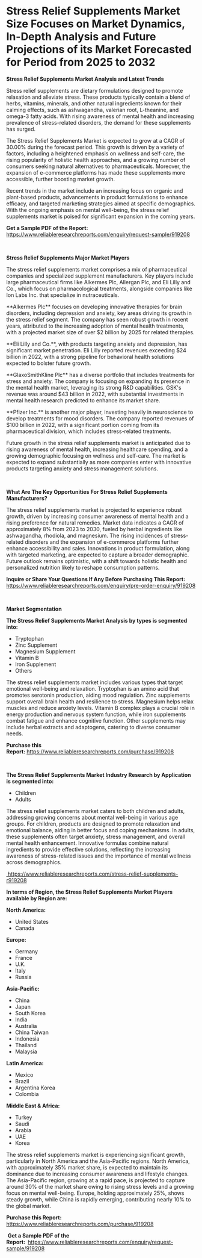<p><h1>Stress Relief Supplements Market Size Focuses on Market Dynamics, In-Depth Analysis and Future Projections of its Market Forecasted for Period from 2025 to 2032</h1></p><p><strong>Stress Relief Supplements Market Analysis and Latest Trends</strong></p>
<p><p>Stress relief supplements are dietary formulations designed to promote relaxation and alleviate stress. These products typically contain a blend of herbs, vitamins, minerals, and other natural ingredients known for their calming effects, such as ashwagandha, valerian root, L-theanine, and omega-3 fatty acids. With rising awareness of mental health and increasing prevalence of stress-related disorders, the demand for these supplements has surged.</p><p>The Stress Relief Supplements Market is expected to grow at a CAGR of 30.00% during the forecast period. This growth is driven by a variety of factors, including a heightened emphasis on wellness and self-care, the rising popularity of holistic health approaches, and a growing number of consumers seeking natural alternatives to pharmaceuticals. Moreover, the expansion of e-commerce platforms has made these supplements more accessible, further boosting market growth. </p><p>Recent trends in the market include an increasing focus on organic and plant-based products, advancements in product formulations to enhance efficacy, and targeted marketing strategies aimed at specific demographics. With the ongoing emphasis on mental well-being, the stress relief supplements market is poised for significant expansion in the coming years.</p></p>
<p><strong>Get a Sample PDF of the Report:&nbsp;</strong> <a href="https://www.reliableresearchreports.com/enquiry/request-sample/919208?utm_campaign=2296&utm_medium=2&utm_source=Github&utm_content=ia&utm_term=12042025&utm_id=stress-relief-supplements">https://www.reliableresearchreports.com/enquiry/request-sample/919208</a></p>
<p>&nbsp;</p>
<p><strong>Stress Relief Supplements Major Market Players</strong></p>
<p><p>The stress relief supplements market comprises a mix of pharmaceutical companies and specialized supplement manufacturers. Key players include large pharmaceutical firms like Alkermes Plc, Allergan Plc, and Eli Lilly and Co., which focus on pharmacological treatments, alongside companies like Ion Labs Inc. that specialize in nutraceuticals.</p><p>**Alkermes Plc** focuses on developing innovative therapies for brain disorders, including depression and anxiety, key areas driving its growth in the stress relief segment. The company has seen robust growth in recent years, attributed to the increasing adoption of mental health treatments, with a projected market size of over $2 billion by 2025 for related therapies.</p><p>**Eli Lilly and Co.**, with products targeting anxiety and depression, has significant market penetration. Eli Lilly reported revenues exceeding $24 billion in 2022, with a strong pipeline for behavioral health solutions expected to bolster future growth.</p><p>**GlaxoSmithKline Plc** has a diverse portfolio that includes treatments for stress and anxiety. The company is focusing on expanding its presence in the mental health market, leveraging its strong R&D capabilities. GSK's revenue was around $43 billion in 2022, with substantial investments in mental health research predicted to enhance its market share.</p><p>**Pfizer Inc.** is another major player, investing heavily in neuroscience to develop treatments for mood disorders. The company reported revenues of $100 billion in 2022, with a significant portion coming from its pharmaceutical division, which includes stress-related treatments.</p><p>Future growth in the stress relief supplements market is anticipated due to rising awareness of mental health, increasing healthcare spending, and a growing demographic focusing on wellness and self-care. The market is expected to expand substantially as more companies enter with innovative products targeting anxiety and stress management solutions.</p></p>
<p>&nbsp;</p>
<p><strong>What Are The Key Opportunities For Stress Relief Supplements Manufacturers?</strong></p>
<p><p>The stress relief supplements market is projected to experience robust growth, driven by increasing consumer awareness of mental health and a rising preference for natural remedies. Market data indicates a CAGR of approximately 8% from 2023 to 2030, fueled by herbal ingredients like ashwagandha, rhodiola, and magnesium. The rising incidences of stress-related disorders and the expansion of e-commerce platforms further enhance accessibility and sales. Innovations in product formulation, along with targeted marketing, are expected to capture a broader demographic. Future outlook remains optimistic, with a shift towards holistic health and personalized nutrition likely to reshape consumption patterns.</p></p>
<p><strong>Inquire or Share Your Questions If Any Before Purchasing This Report:</strong> <a href="https://www.reliableresearchreports.com/enquiry/pre-order-enquiry/919208?utm_campaign=2296&utm_medium=2&utm_source=Github&utm_content=ia&utm_term=12042025&utm_id=stress-relief-supplements">https://www.reliableresearchreports.com/enquiry/pre-order-enquiry/919208</a></p>
<p>&nbsp;</p>
<p><strong>Market Segmentation</strong></p>
<p><strong>The Stress Relief Supplements Market Analysis by types is segmented into:</strong></p>
<p><ul><li>Tryptophan</li><li>Zinc Supplement</li><li>Magnesium Supplement</li><li>Vitamin B</li><li>Iron Supplement</li><li>Others</li></ul></p>
<p><p>The stress relief supplements market includes various types that target emotional well-being and relaxation. Tryptophan is an amino acid that promotes serotonin production, aiding mood regulation. Zinc supplements support overall brain health and resilience to stress. Magnesium helps relax muscles and reduce anxiety levels. Vitamin B complex plays a crucial role in energy production and nervous system function, while iron supplements combat fatigue and enhance cognitive function. Other supplements may include herbal extracts and adaptogens, catering to diverse consumer needs.</p></p>
<p><strong>Purchase this Report:&nbsp;</strong><a href="https://www.reliableresearchreports.com/purchase/919208?utm_campaign=2296&utm_medium=2&utm_source=Github&utm_content=ia&utm_term=12042025&utm_id=stress-relief-supplements">https://www.reliableresearchreports.com/purchase/919208</a></p>
<p>&nbsp;</p>
<p><strong>The Stress Relief Supplements Market Industry Research by Application is segmented into:</strong></p>
<p><ul><li>Children</li><li>Adults</li></ul></p>
<p><p>The stress relief supplements market caters to both children and adults, addressing growing concerns about mental well-being in various age groups. For children, products are designed to promote relaxation and emotional balance, aiding in better focus and coping mechanisms. In adults, these supplements often target anxiety, stress management, and overall mental health enhancement. Innovative formulas combine natural ingredients to provide effective solutions, reflecting the increasing awareness of stress-related issues and the importance of mental wellness across demographics.</p></p>
<p><a href="https://www.reliableresearchreports.com/stress-relief-supplements-r919208?utm_campaign=2296&utm_medium=2&utm_source=Github&utm_content=ia&utm_term=12042025&utm_id=stress-relief-supplements">&nbsp;https://www.reliableresearchreports.com/stress-relief-supplements-r919208</a></p>
<p><strong>In terms of Region, the Stress Relief Supplements Market Players available by Region are:</strong></p>
<p>
    <p> <strong> North America: </strong>
        <ul>
            <li>United States</li>
            <li>Canada</li>
        </ul>
        </p> 
    <p> <strong> Europe: </strong>
        <ul>
            <li>Germany</li>
            <li>France</li>
            <li>U.K.</li>
            <li>Italy</li>
            <li>Russia</li>
        </ul>
        </p> 
    <p> <strong> Asia-Pacific: </strong>
        <ul>
            <li>China</li>
            <li>Japan</li>
            <li>South Korea</li>
            <li>India</li>
            <li>Australia</li>
            <li>China Taiwan</li>
            <li>Indonesia</li>
            <li>Thailand</li>
            <li>Malaysia</li>
        </ul>
        </p> 
    <p> <strong> Latin America: </strong>
        <ul>
            <li>Mexico</li>
            <li>Brazil</li>
            <li>Argentina Korea</li>
            <li>Colombia</li>
        </ul>
        </p> 
    <p> <strong> Middle East & Africa: </strong>
        <ul>
            <li>Turkey</li>
            <li>Saudi</li>
            <li>Arabia</li>
            <li>UAE</li>
            <li>Korea</li>
        </ul>
    </p>
    </p>
<p><p>The stress relief supplements market is experiencing significant growth, particularly in North America and the Asia-Pacific regions. North America, with approximately 35% market share, is expected to maintain its dominance due to increasing consumer awareness and lifestyle changes. The Asia-Pacific region, growing at a rapid pace, is projected to capture around 30% of the market share owing to rising stress levels and a growing focus on mental well-being. Europe, holding approximately 25%, shows steady growth, while China is rapidly emerging, contributing nearly 10% to the global market.</p></p>
<p><strong>Purchase this Report: </strong><a href="https://www.reliableresearchreports.com/purchase/919208?utm_campaign=2296&utm_medium=2&utm_source=Github&utm_content=ia&utm_term=12042025&utm_id=stress-relief-supplements">https://www.reliableresearchreports.com/purchase/919208</a></p>
<p>&nbsp;<strong>Get a Sample PDF of the Report:&nbsp;&nbsp;</strong><a href="https://www.reliableresearchreports.com/enquiry/request-sample/919208?utm_campaign=2296&utm_medium=2&utm_source=Github&utm_content=ia&utm_term=12042025&utm_id=stress-relief-supplements">https://www.reliableresearchreports.com/enquiry/request-sample/919208</a></p>
<p><strong></strong></p>
<p><p></p><p></p><p></p></p>